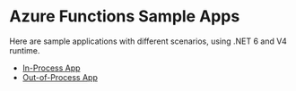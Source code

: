 # Azure Functions Sample Apps #

Here are sample applications with different scenarios, using .NET 6 and V4 runtime.

* [In-Process App](./Microsoft.Azure.WebJobs.Extensions.OpenApi.FunctionApp.InProc)
* [Out-of-Process App](./Microsoft.Azure.Functions.Worker.Extensions.OpenApi.FunctionApp.OutOfProc)
